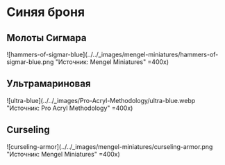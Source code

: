 # Синяя броня

## Молоты Сигмара

![hammers-of-sigmar-blue](../../_images/mengel-miniatures/hammers-of-sigmar-blue.png "Источник: Mengel Miniatures" =400x)

## Ультрамариновая

![ultra-blue](../../_images/Pro-Acryl-Methodology/ultra-blue.webp "Источник: Pro Acryl Methodology" =400x)

## Curseling

![curseling-armor](../../_images/mengel-miniatures/curseling-armor.png "Источник: Mengel Miniatures" =400x)
